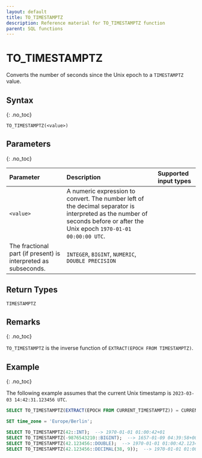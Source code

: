 ```yaml
---
layout: default
title: TO_TIMESTAMPTZ
description: Reference material for TO_TIMESTAMPTZ function
parent: SQL functions
---
```


# TO_TIMESTAMPTZ

Converts the number of seconds since the Unix epoch to a `TIMESTAMPTZ` value.

## Syntax
{: .no_toc}

`TO_TIMESTAMPTZ(<value>)`

## Parameters
{: .no_toc}

| Parameter | Description                         |Supported input types |
| :--------- | :----------------------------------- | :---------------------|
| `<value>`   | A numeric expression to convert. The number left of the decimal separator is interpreted as the number of seconds before or after the Unix epoch `1970-01-01 00:00:00 UTC`.
The fractional part (if present) is interpreted as subseconds. | `INTEGER`, `BIGINT`, `NUMERIC`, `DOUBLE PRECISION` |

## Return Types

`TIMESTAMPTZ`

## Remarks
{: .no_toc}

`TO_TIMESTAMPTZ` is the inverse function of `EXTRACT(EPOCH FROM TIMESTAMPTZ)`.

## Example
{: .no_toc}

The following example assumes that the current Unix timestamp is `2023-03-03 14:42:31.123456 UTC`.

```sql
SELECT TO_TIMESTAMPTZ(EXTRACT(EPOCH FROM CURRENT_TIMESTAMPTZ)) = CURRENT_TIMESTAMPTZ;  --> true

SET time_zone = 'Europe/Berlin';

SELECT TO_TIMESTAMPTZ(42::INT);  --> 1970-01-01 01:00:42+01
SELECT TO_TIMESTAMPTZ(-9876543210::BIGINT);  --> 1657-01-09 04:39:58+00:53:28
SELECT TO_TIMESTAMPTZ(42.123456::DOUBLE);  --> 1970-01-01 01:00:42.123456+01
SELECT TO_TIMESTAMPTZ(42.123456::DECIMAL(38, 9));  --> 1970-01-01 01:00:42.123456+01
```

